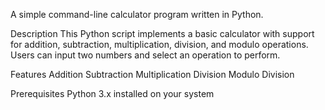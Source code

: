 A simple command-line calculator program written in Python.

Description
This Python script implements a basic calculator with support for addition, subtraction, multiplication, division, and modulo operations. Users can input two numbers and select an operation to perform.

Features
Addition
Subtraction
Multiplication
Division
Modulo Division

Prerequisites
Python 3.x installed on your system
